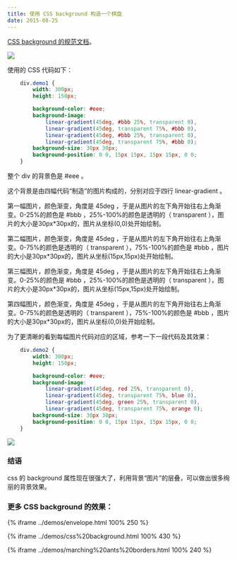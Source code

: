 ```yaml
---
title: 使用 CSS background 构造一个棋盘
date: 2015-08-25
---
```


[CSS background 的规范文档](http://www.w3.org/TR/css3-background)。

![](https://raw.githubusercontent.com/yibuyisheng/blogs/master/imgs/6.png)
<!-- more -->

使用的 CSS 代码如下：

```css
    div.demo1 {
        width: 300px;
        height: 150px;

        background-color: #eee;
        background-image:
            linear-gradient(45deg, #bbb 25%, transparent 0),
            linear-gradient(45deg, transparent 75%, #bbb 0),
            linear-gradient(45deg, #bbb 25%, transparent 0),
            linear-gradient(45deg, transparent 75%, #bbb 0);
        background-size: 30px 30px;
        background-position: 0 0, 15px 15px, 15px 15px, 0 0;
    }
```

整个 div 的背景色是 #eee 。

这个背景是由四幅代码“制造”的图片构成的，分别对应于四行 linear-gradient 。

第一幅图片，颜色渐变，角度是 45deg ，于是从图片的左下角开始往右上角渐变。0-25%的颜色是 #bbb ，25%-100%的颜色是透明的（ transparent ），图片的大小是30px*30px的，图片从坐标(0,0)处开始绘制。

第二幅图片，颜色渐变，角度是 45deg ，于是从图片的左下角开始往右上角渐变。0-75%的颜色是透明的（ transparent ），75%-100%的颜色是 #bbb ，图片的大小是30px*30px的，图片从坐标(15px,15px)处开始绘制。

第三幅图片，颜色渐变，角度是 45deg ，于是从图片的左下角开始往右上角渐变。0-25%的颜色是 #bbb ，25%-100%的颜色是透明的（ transparent ），图片的大小是30px*30px的，图片从坐标(15px,15px)处开始绘制。

第四幅图片，颜色渐变，角度是 45deg ，于是从图片的左下角开始往右上角渐变。0-75%的颜色是透明的（ transparent ），75%-100%的颜色是 #bbb ，图片的大小是30px*30px的，图片从坐标(0,0)处开始绘制。

为了更清晰的看到每幅图片代码对应的区域，参考一下一段代码及其效果：

```css
    div.demo2 {
        width: 300px;
        height: 150px;

        background-color: #eee;
        background-image:
            linear-gradient(45deg, red 25%, transparent 0),
            linear-gradient(45deg, transparent 75%, blue 0),
            linear-gradient(45deg, green 25%, transparent 0),
            linear-gradient(45deg, transparent 75%, orange 0);
        background-size: 30px 30px;
        background-position: 0 0, 15px 15px, 15px 15px, 0 0;
    }
```

![](https://raw.githubusercontent.com/yibuyisheng/blogs/master/imgs/7.png)

### 结语

css 的 background 属性现在很强大了，利用背景“图片”的层叠，可以做出很多绚丽的背景效果。

### 更多 CSS background 的效果：

{% iframe ../demos/envelope.html 100% 250 %}

{% iframe ../demos/css%20background.html 100% 430 %}

{% iframe ../demos/marching%20ants%20borders.html 100% 240 %}
